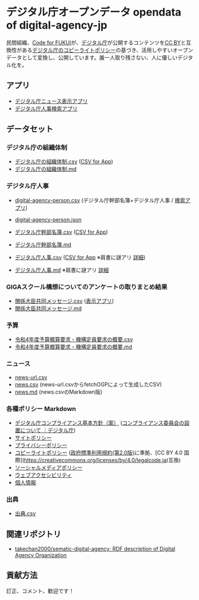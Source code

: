 # デジタル庁オープンデータ opendata of digital-agency-jp

民間組織、[Code for FUKUI](https://code4fukui.github.io/)が、[デジタル庁](https://www.digital.go.jp/)が公開するコンテンツを[CC BY](https://creativecommons.org/licenses/by/4.0/legalcode.ja)と互換性がある[デジタル庁のコピーライトポリシー](https://www.digital.go.jp/copyright-policy)の基づき、活用しやすいオープンデータとして変換し、公開しています。誰一人取り残さない、人に優しいデジタル化を。

## アプリ

- [デジタル庁ニュース表示アプリ](https://code4fukui.github.io/digital-agency-jp/)
- [デジタル庁人事検索アプリ](https://code4fukui.github.io/digital-agency-jp/digital-agency-person.html)

## データセット

### デジタル庁の組織体制

- [デジタル庁の組織体制.csv](https://github.com/code4fukui/digital-agency-jp/blob/main/%E3%83%87%E3%82%B8%E3%82%BF%E3%83%AB%E5%BA%81%E3%81%AE%E7%B5%84%E7%B9%94%E4%BD%93%E5%88%B6.csv) ([CSV for App](https://code4fukui.github.io/digital-agency-jp/%E3%83%87%E3%82%B8%E3%82%BF%E3%83%AB%E5%BA%81%E3%81%AE%E7%B5%84%E7%B9%94%E4%BD%93%E5%88%B6.csv))
- [デジタル庁の組織体制.md](https://github.com/code4fukui/digital-agency-jp/blob/main/md/%E3%83%87%E3%82%B8%E3%82%BF%E3%83%AB%E5%BA%81%E3%81%AE%E7%B5%84%E7%B9%94%E4%BD%93%E5%88%B6.md)

### デジタル庁人事

- [digital-agency-person.csv](digital-agency-person.csv) (デジタル庁幹部名簿+デジタル庁人事 / [検索アプリ](https://code4fukui.github.io/digital-agency-jp/digital-agency-person.html))
- [digital-agency-person.json](digital-agency-person.json)

- [デジタル庁幹部名簿.csv](https://github.com/code4fukui/digital-agency-jp/blob/main/%E3%83%87%E3%82%B8%E3%82%BF%E3%83%AB%E5%BA%81%E5%B9%B9%E9%83%A8%E5%90%8D%E7%B0%BF.csv) ([CSV for App](https://code4fukui.github.io/digital-agency-jp/%E3%83%87%E3%82%B8%E3%82%BF%E3%83%AB%E5%BA%81%E5%B9%B9%E9%83%A8%E5%90%8D%E7%B0%BF.csv))
- [デジタル庁幹部名簿.md](https://github.com/code4fukui/digital-agency-jp/blob/main/md/%E3%83%87%E3%82%B8%E3%82%BF%E3%83%AB%E5%BA%81%E5%B9%B9%E9%83%A8%E5%90%8D%E7%B0%BF.md)
- [デジタル庁人事.csv](https://github.com/code4fukui/digital-agency-jp/blob/main/%E3%83%87%E3%82%B8%E3%82%BF%E3%83%AB%E5%BA%81%E4%BA%BA%E4%BA%8B.csv) ([CSV for App](https://code4fukui.github.io/digital-agency-jp/%E3%83%87%E3%82%B8%E3%82%BF%E3%83%AB%E5%BA%81%E4%BA%BA%E4%BA%8B.csv) ※肩書に謎アリ [詳細](https://fukuno.jig.jp/3325))
- [デジタル庁人事.md](https://github.com/code4fukui/digital-agency-jp/blob/main/md/%E3%83%87%E3%82%B8%E3%82%BF%E3%83%AB%E5%BA%81%E4%BA%BA%E4%BA%8B.md) ※肩書に謎アリ [詳細](https://fukuno.jig.jp/3325)

### GIGAスクール構想についてのアンケートの取りまとめ結果

- [関係大臣共同メッセージ.csv](https://github.com/code4fukui/digital-agency-jp/blob/main/GIGA%E3%82%B9%E3%82%AF%E3%83%BC%E3%83%AB%E6%A7%8B%E6%83%B3%E3%81%AB%E3%81%A4%E3%81%84%E3%81%A6%E3%81%AE%E3%82%A2%E3%83%B3%E3%82%B1%E3%83%BC%E3%83%88%E3%81%AE%E5%8F%96%E3%82%8A%E3%81%BE%E3%81%A8%E3%82%81%E7%B5%90%E6%9E%9C/%E9%96%A2%E4%BF%82%E5%A4%A7%E8%87%A3%E5%85%B1%E5%90%8C%E3%83%A1%E3%83%83%E3%82%BB%E3%83%BC%E3%82%B8.csv) ([表示アプリ](https://code4fukui.github.io/digital-agency-jp/GIGA%E3%82%B9%E3%82%AF%E3%83%BC%E3%83%AB%E6%A7%8B%E6%83%B3%E3%81%AB%E3%81%A4%E3%81%84%E3%81%A6%E3%81%AE%E3%82%A2%E3%83%B3%E3%82%B1%E3%83%BC%E3%83%88%E3%81%AE%E5%8F%96%E3%82%8A%E3%81%BE%E3%81%A8%E3%82%81%E7%B5%90%E6%9E%9C/))
- [関係大臣共同メッセージ.md](https://github.com/code4fukui/digital-agency-jp/blob/main/GIGA%E3%82%B9%E3%82%AF%E3%83%BC%E3%83%AB%E6%A7%8B%E6%83%B3%E3%81%AB%E3%81%A4%E3%81%84%E3%81%A6%E3%81%AE%E3%82%A2%E3%83%B3%E3%82%B1%E3%83%BC%E3%83%88%E3%81%AE%E5%8F%96%E3%82%8A%E3%81%BE%E3%81%A8%E3%82%81%E7%B5%90%E6%9E%9C/%E9%96%A2%E4%BF%82%E5%A4%A7%E8%87%A3%E5%85%B1%E5%90%8C%E3%83%A1%E3%83%83%E3%82%BB%E3%83%BC%E3%82%B8.md)

### 予算

- [令和4年度予算概算要求・機構定員要求の概要.csv](https://github.com/code4fukui/digital-agency-jp/blob/main/%E4%BB%A4%E5%92%8C4%E5%B9%B4%E5%BA%A6%E4%BA%88%E7%AE%97%E6%A6%82%E7%AE%97%E8%A6%81%E6%B1%82%E3%83%BB%E6%A9%9F%E6%A7%8B%E5%AE%9A%E5%93%A1%E8%A6%81%E6%B1%82%E3%81%AE%E6%A6%82%E8%A6%81.csv)
- [令和4年度予算概算要求・機構定員要求の概要.md](https://github.com/code4fukui/digital-agency-jp/blob/main/md/%E4%BB%A4%E5%92%8C4%E5%B9%B4%E5%BA%A6%E4%BA%88%E7%AE%97%E6%A6%82%E7%AE%97%E8%A6%81%E6%B1%82%E3%83%BB%E6%A9%9F%E6%A7%8B%E5%AE%9A%E5%93%A1%E8%A6%81%E6%B1%82%E3%81%AE%E6%A6%82%E8%A6%81.md)

### ニュース

- [news-url.csv](news-url.csv)
- [news.csv](news.csv) (news-url.csvからfetchOGPによって生成したCSV)
- [news.md](md/news.md) (news.csvのMarkdown版)

### 各種ポリシー Markdown

- [デジタル庁コンプライアンス基本方針（案）](md/compliance.md) ([コンプライアンス委員会の設置について ｜デジタル庁](https://www.digital.go.jp/posts/Bca6lKg9))
- [サイトポリシー](md/site-policy.md)
- [プライバシーポリシー](md/privacy-policy.md)
- [コピーライトポリシー](md/copyright-policy.md) ([政府標準利用規約(第2.0版)](https://github.com/code4fukui/copyright-policy-jp/blob/main/%E6%94%BF%E5%BA%9C%E6%A8%99%E6%BA%96%E5%88%A9%E7%94%A8%E8%A6%8F%E7%B4%84(%E7%AC%AC2.0%E7%89%88).md)に準拠、[CC BY 4.0 国際](https://creativecommons.org/licenses/by/4.0/legalcode.ja)互換)
- [ソーシャルメディアポリシー](md/social-media-policy.md)
- [ウェブアクセシビリティ](md/accessibility-statement.md)
- [個人情報](md/privacy.md)
 
### 出典

- [出典.csv](https://github.com/code4fukui/digital-agency-jp/blob/main/%E5%87%BA%E5%85%B8.csv)

## 関連リポジトリ

- [takechan2000/sematic-digital-agency: RDF description of Digital Agency Organization](https://github.com/takechan2000/semantic-digital-agency)

## 貢献方法

訂正、コメント、歓迎です！

